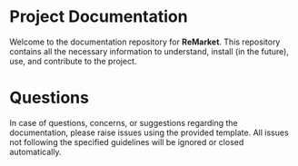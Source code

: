 # Project Documentation  

Welcome to the documentation repository for **ReMarket**. This repository contains all the necessary information to understand, install (in the future), use, and contribute to the project.  

# Questions  

In case of questions, concerns, or suggestions regarding the documentation, please raise issues using the provided template. All issues not following the specified guidelines will be ignored or closed automatically.  
